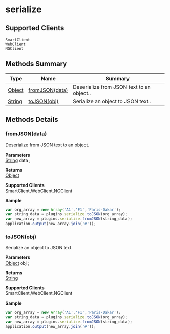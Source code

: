 #  serialize

## **Supported Clients**

    SmartClient
    WebClient
    NGClient

## Methods Summary

| Type                                                  | Name                    | Summary                                                                                                           |
| ----------------------------------------------------- | ----------------------- | ----------------------------------------------------------------------------------------------------------------- |
| [Object](../../JSLib/Object.md) | [fromJSON(data)](serialize.md#fromjson-data)                   | Deserialize from JSON text to an object..                                    |
| [String](../../JSLib/String.md) | [toJSON(obj)](serialize.md#tojson-obj)                   | Serialize an object to JSON text..                                    |

## Methods Details

### fromJSON(data)

Deserialize from JSON text to an object.

**Parameters**\
[String](../../JSLib/String.md) data  ;

**Returns**\
[Object](../../JSLib/Object.md) 

**Supported Clients**\
SmartClient,WebClient,NGClient

**Sample**

```javascript
var org_array = new Array('A1','F1','Paris-Dakar');
var string_data = plugins.serialize.toJSON(org_array);
var new_array = plugins.serialize.fromJSON(string_data);
application.output(new_array.join('#'));
```
### toJSON(obj)

Serialize an object to JSON text.

**Parameters**\
[Object](../../JSLib/Object.md) obj  ;

**Returns**\
[String](../../JSLib/String.md) 

**Supported Clients**\
SmartClient,WebClient,NGClient

**Sample**

```javascript
var org_array = new Array('A1','F1','Paris-Dakar');
var string_data = plugins.serialize.toJSON(org_array);
var new_array = plugins.serialize.fromJSON(string_data);
application.output(new_array.join('#'));
```

